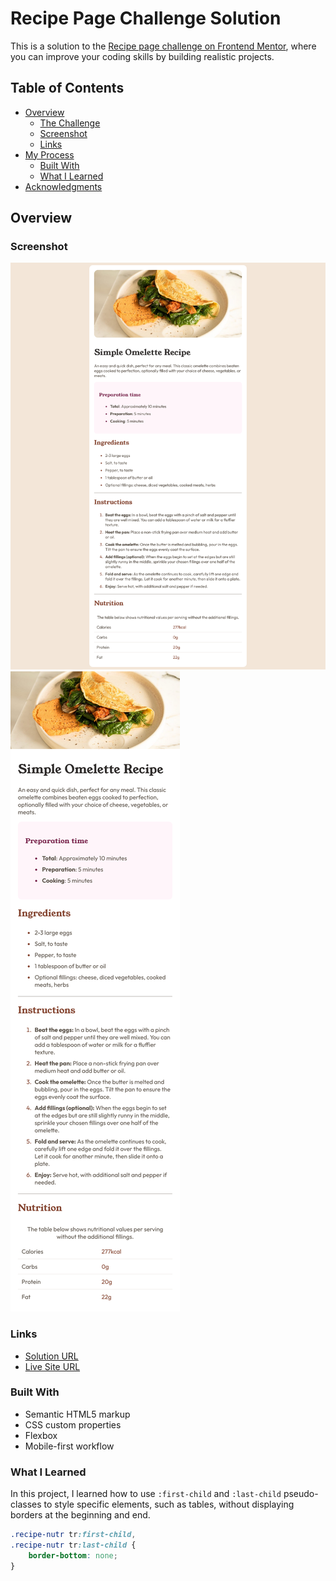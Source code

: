 # Recipe Page Challenge Solution

This is a solution to the [Recipe page challenge on Frontend Mentor](https://www.frontendmentor.io/challenges/recipe-page-KiTsR8QQKm), where you can improve your coding skills by building realistic projects.

## Table of Contents

- [Overview](#overview)
  - [The Challenge](#the-challenge)
  - [Screenshot](#screenshot)
  - [Links](#links)
- [My Process](#my-process)
  - [Built With](#built-with)
  - [What I Learned](#what-i-learned)
- [Acknowledgments](#acknowledgments)

## Overview

### Screenshot
![Desktop Version](./Recipe%20page%20desktop.png)
![Mobile Version](./Recipe%20page%20mobile.png)

### Links

- [Solution URL](https://your-solution-url.com)
- [Live Site URL](https://your-live-site-url.com)


### Built With

- Semantic HTML5 markup
- CSS custom properties
- Flexbox
- Mobile-first workflow

### What I Learned

In this project, I learned how to use `:first-child` and `:last-child` pseudo-classes to style specific elements, such as tables, without displaying borders at the beginning and end.

```css
.recipe-nutr tr:first-child,
.recipe-nutr tr:last-child {
    border-bottom: none;
}
```
